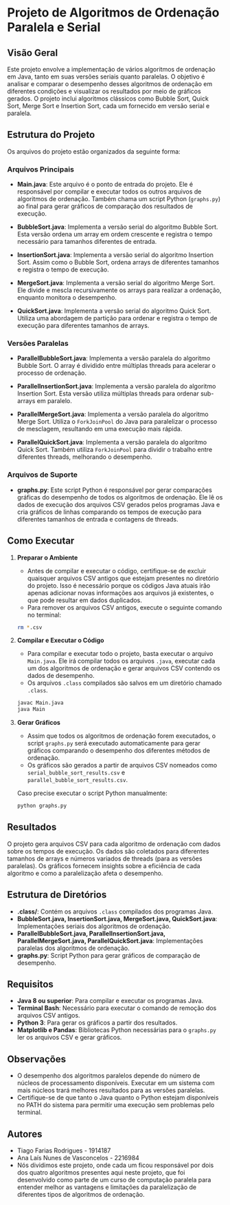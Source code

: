 # Projeto de Algoritmos de Ordenação Paralela e Serial

## Visão Geral
Este projeto envolve a implementação de vários algoritmos de ordenação em Java, tanto em suas versões seriais quanto paralelas. O objetivo é analisar e comparar o desempenho desses algoritmos de ordenação em diferentes condições e visualizar os resultados por meio de gráficos gerados. O projeto inclui algoritmos clássicos como Bubble Sort, Quick Sort, Merge Sort e Insertion Sort, cada um fornecido em versão serial e paralela.

## Estrutura do Projeto
Os arquivos do projeto estão organizados da seguinte forma:

### Arquivos Principais
- **Main.java**: Este arquivo é o ponto de entrada do projeto. Ele é responsável por compilar e executar todos os outros arquivos de algoritmos de ordenação. Também chama um script Python (`graphs.py`) ao final para gerar gráficos de comparação dos resultados de execução.

- **BubbleSort.java**: Implementa a versão serial do algoritmo Bubble Sort. Esta versão ordena um array em ordem crescente e registra o tempo necessário para tamanhos diferentes de entrada.

- **InsertionSort.java**: Implementa a versão serial do algoritmo Insertion Sort. Assim como o Bubble Sort, ordena arrays de diferentes tamanhos e registra o tempo de execução.

- **MergeSort.java**: Implementa a versão serial do algoritmo Merge Sort. Ele divide e mescla recursivamente os arrays para realizar a ordenação, enquanto monitora o desempenho.

- **QuickSort.java**: Implementa a versão serial do algoritmo Quick Sort. Utiliza uma abordagem de partição para ordenar e registra o tempo de execução para diferentes tamanhos de arrays.

### Versões Paralelas
- **ParallelBubbleSort.java**: Implementa a versão paralela do algoritmo Bubble Sort. O array é dividido entre múltiplas threads para acelerar o processo de ordenação.

- **ParallelInsertionSort.java**: Implementa a versão paralela do algoritmo Insertion Sort. Esta versão utiliza múltiplas threads para ordenar sub-arrays em paralelo.

- **ParallelMergeSort.java**: Implementa a versão paralela do algoritmo Merge Sort. Utiliza o `ForkJoinPool` do Java para paralelizar o processo de mesclagem, resultando em uma execução mais rápida.

- **ParallelQuickSort.java**: Implementa a versão paralela do algoritmo Quick Sort. Também utiliza `ForkJoinPool` para dividir o trabalho entre diferentes threads, melhorando o desempenho.

### Arquivos de Suporte
- **graphs.py**: Este script Python é responsável por gerar comparações gráficas do desempenho de todos os algoritmos de ordenação. Ele lê os dados de execução dos arquivos CSV gerados pelos programas Java e cria gráficos de linhas comparando os tempos de execução para diferentes tamanhos de entrada e contagens de threads.

## Como Executar
1. **Preparar o Ambiente**
   - Antes de compilar e executar o código, certifique-se de excluir quaisquer arquivos CSV antigos que estejam presentes no diretório do projeto. Isso é necessário porque os códigos Java atuais irão apenas adicionar novas informações aos arquivos já existentes, o que pode resultar em dados duplicados.
   - Para remover os arquivos CSV antigos, execute o seguinte comando no terminal:
   
   ```sh
   rm *.csv
   ```

2. **Compilar e Executar o Código**
   - Para compilar e executar todo o projeto, basta executar o arquivo `Main.java`. Ele irá compilar todos os arquivos `.java`, executar cada um dos algoritmos de ordenação e gerar arquivos CSV contendo os dados de desempenho.
   - Os arquivos `.class` compilados são salvos em um diretório chamado `.class`.

   ```sh
   javac Main.java
   java Main
   ```

2. **Gerar Gráficos**
   - Assim que todos os algoritmos de ordenação forem executados, o script `graphs.py` será executado automaticamente para gerar gráficos comparando o desempenho dos diferentes métodos de ordenação.
   - Os gráficos são gerados a partir de arquivos CSV nomeados como `serial_bubble_sort_results.csv` e `parallel_bubble_sort_results.csv`.

   Caso precise executar o script Python manualmente:
   ```sh
   python graphs.py
   ```

## Resultados
O projeto gera arquivos CSV para cada algoritmo de ordenação com dados sobre os tempos de execução. Os dados são coletados para diferentes tamanhos de arrays e números variados de threads (para as versões paralelas). Os gráficos fornecem insights sobre a eficiência de cada algoritmo e como a paralelização afeta o desempenho.

## Estrutura de Diretórios
- **.class/**: Contém os arquivos `.class` compilados dos programas Java.
- **BubbleSort.java, InsertionSort.java, MergeSort.java, QuickSort.java**: Implementações seriais dos algoritmos de ordenação.
- **ParallelBubbleSort.java, ParallelInsertionSort.java, ParallelMergeSort.java, ParallelQuickSort.java**: Implementações paralelas dos algoritmos de ordenação.
- **graphs.py**: Script Python para gerar gráficos de comparação de desempenho.

## Requisitos
- **Java 8 ou superior**: Para compilar e executar os programas Java.
- **Terminal Bash**: Necessário para executar o comando de remoção dos arquivos CSV antigos.
- **Python 3**: Para gerar os gráficos a partir dos resultados.
- **Matplotlib e Pandas**: Bibliotecas Python necessárias para o `graphs.py` ler os arquivos CSV e gerar gráficos.

## Observações
- O desempenho dos algoritmos paralelos depende do número de núcleos de processamento disponíveis. Executar em um sistema com mais núcleos trará melhores resultados para as versões paralelas.
- Certifique-se de que tanto o Java quanto o Python estejam disponíveis no PATH do sistema para permitir uma execução sem problemas pelo terminal.

## Autores
- Tiago Farias Rodrigues - 1914187
- Ana Laís Nunes de Vasconcelos - 2216984
- Nós dividimos este projeto, onde cada um ficou responsável por dois dos quatro algoritmos presentes aqui neste projeto, que foi desenvolvido como parte de um curso de computação paralela para entender melhor as vantagens e limitações da paralelização de diferentes tipos de algoritmos de ordenação.